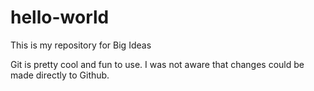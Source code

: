 # hello-world
This is my repository for Big Ideas

Git is pretty cool and fun to use. I was not aware that changes could be made directly to Github.
